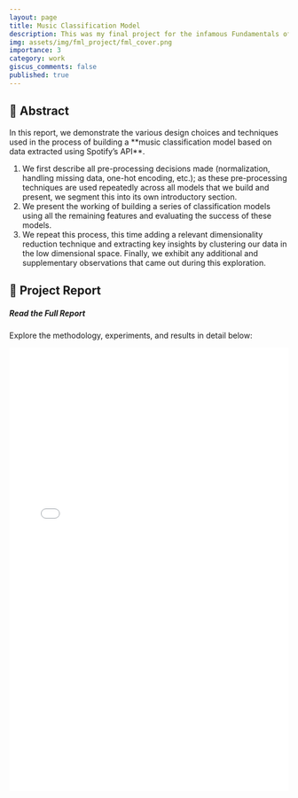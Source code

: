 ```yaml
---
layout: page
title: Music Classification Model
description: This was my final project for the infamous Fundamentals of Machine Learning Class @NYU Courant & Center of Data Science
img: assets/img/fml_project/fml_cover.png
importance: 3
category: work
giscus_comments: false
published: true
---
```


## 📝 Abstract
<div class="p-4 bg-light rounded shadow-sm mb-4" markdown="1">
In this report, we demonstrate the various design choices and techniques used in the process of
building a **music classification model based on data extracted using Spotify’s API**.

1. We first describe all pre-processing decisions made (normalization, handling missing data, one-hot
encoding, etc.); as these pre-processing techniques are used repeatedly across all models that we
build and present, we segment this into its own introductory section.
2. We present the working of building a series of classification models using all the remaining features and
evaluating the success of these models.
3. We repeat this process, this time adding a relevant dimensionality reduction technique and extracting key insights by clustering our data in the low dimensional space. Finally, we exhibit any additional and supplementary observations that came out during this exploration.
</div>

## 📄 Project Report
<div class="card shadow-lg my-4">
  <div class="card-body">
    <h5 class="card-title">Read the Full Report</h5>
    <p class="card-text">Explore the methodology, experiments, and results in detail below:</p>
    <iframe 
  src="/assets/pdfjs/web/viewer.html?file=/assets/pdf/fml_capstone.pdf" 
  width="100%" height="800" style="border:none;">
</iframe>

  </div>
</div>
